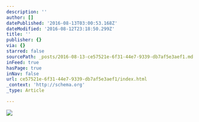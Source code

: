 ```yaml
---
description: ''
author: []
datePublished: '2016-08-13T03:00:53.168Z'
dateModified: '2016-08-12T23:18:50.299Z'
title: ''
publisher: {}
via: {}
starred: false
sourcePath: _posts/2016-08-13-ce57521e-6f31-44e7-9339-db7af5e3aef1.md
inFeed: true
hasPage: true
inNav: false
url: ce57521e-6f31-44e7-9339-db7af5e3aef1/index.html
_context: 'http://schema.org'
_type: Article

---
```

![](https://the-grid-user-content.s3-us-west-2.amazonaws.com/5ca12494-3fe9-4e8b-ba06-870743ec1d75.jpg)